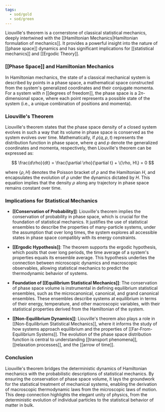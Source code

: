 ```yaml
---
tags:
  - sod/gold
  - sod/green
---
```


Liouville's theorem is a cornerstone of classical statistical mechanics, deeply intertwined with the [[Hamiltonian Mechanics|Hamiltonian formulation of mechanics]]. It provides a powerful insight into the nature of [[phase space]] dynamics and has significant implications for [[statistical mechanics]] and [[Ergodic Theory]].

### [[Phase Space]] and Hamiltonian Mechanics

In Hamiltonian mechanics, the state of a classical mechanical system is described by points in a phase space, a mathematical space constructed from the system's generalized coordinates and their conjugate momenta. For a system with $n$ [[degrees of freedom]], the phase space is a $2n$-dimensional space, where each point represents a possible state of the system (i.e., a unique combination of positions and momenta).

### Liouville's Theorem

Liouville's theorem states that the phase space density of a closed system evolves in such a way that its volume in phase space is conserved as the system evolves over time. Mathematically, if $\rho(q,p,t)$ represents the distribution function in phase space, where $q$ and $p$ denote the generalized coordinates and momenta, respectively, then Liouville's theorem can be expressed as:

$$
\frac{d\rho}{dt} = \frac{\partial \rho}{\partial t} + \{\rho, H\} = 0
$$

where $\{\rho, H\}$ denotes the Poisson bracket of $\rho$ and the Hamiltonian $H$, and encapsulates the evolution of $\rho$ under the dynamics dictated by $H$. This equation implies that the density $\rho$ along any trajectory in phase space remains constant over time.

### Implications for Statistical Mechanics

- **[[Conservation of Probability]]**: Liouville's theorem implies the conservation of probability in phase space, which is crucial for the foundation of statistical mechanics. It justifies the use of statistical ensembles to describe the properties of many-particle systems, under the assumption that over long times, the system explores all accessible states in phase space compatibly with its energy constraints.

- **[[Ergodic Hypothesis]]**: The theorem supports the ergodic hypothesis, which posits that over long periods, the time average of a system's properties equals its ensemble average. This hypothesis underlies the connection between microscopic dynamics and macroscopic observables, allowing statistical mechanics to predict the thermodynamic behavior of systems.

- **Foundation of [[Equilibrium Statistical Mechanics]]**: The conservation of phase space volume is instrumental in defining equilibrium statistical ensembles, such as the microcanonical, canonical, and grand canonical ensembles. These ensembles describe systems at equilibrium in terms of their energy, temperature, and other macroscopic variables, with their statistical properties derived from the Hamiltonian of the system.

- **[[Non-Equilibrium Dynamics]]**: Liouville's theorem also plays a role in [[Non-Equilibrium Statistical Mechanics]], where it informs the study of how systems approach equilibrium and the properties of [[Far-From-Equilibrium Systems]]. The evolution of the phase space distribution function is central to understanding [[transport phenomena]], [[relaxation processes]], and the [[arrow of time]].

### Conclusion

Liouville's theorem bridges the deterministic dynamics of Hamiltonian mechanics with the probabilistic descriptions of statistical mechanics. By ensuring the conservation of phase space volume, it lays the groundwork for the statistical treatment of mechanical systems, enabling the derivation of macroscopic thermodynamic laws from the microscopic laws of motion. This deep connection highlights the elegant unity of physics, from the deterministic evolution of individual particles to the statistical behavior of matter in bulk.